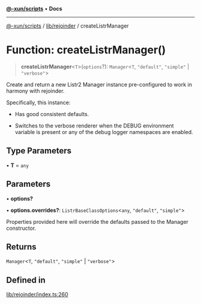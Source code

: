 [**@-xun/scripts**](../../../README.md) • **Docs**

***

[@-xun/scripts](../../../README.md) / [lib/rejoinder](../README.md) / createListrManager

# Function: createListrManager()

> **createListrManager**\<`T`\>(`options`?): `Manager`\<`T`, `"default"`, `"simple"` \| `"verbose"`\>

Create and return a new Listr2 Manager instance pre-configured to
work in harmony with rejoinder.

Specifically, this instance:

  - Has good consistent defaults.

  - Switches to the verbose renderer when the DEBUG environment variable is
    present or any of the debug logger namespaces are enabled.

## Type Parameters

• **T** = `any`

## Parameters

• **options?**

• **options.overrides?**: `ListrBaseClassOptions`\<`any`, `"default"`, `"simple"`\>

Properties provided here will override the defaults passed to the
Manager constructor.

## Returns

`Manager`\<`T`, `"default"`, `"simple"` \| `"verbose"`\>

## Defined in

[lib/rejoinder/index.ts:260](https://github.com/Xunnamius/xscripts/blob/ce701f3d57da9f82ee0036320bc62d5c51233011/lib/rejoinder/index.ts#L260)
